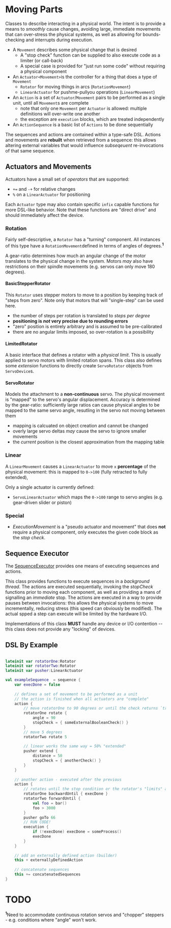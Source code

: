 # Moving Parts

Classes to describe interacting in a physical world. The intent is to provide a means to _smoothly_ cause changes, avoiding large, immediate movements that can over-stress the physical systems, as well as allowing for bounds-checking and interrupts during execution.

- A `Movement` describes some physical change that is desired
    - A "stop check" function can be supplied to also execute code as a limiter (or call-back)
    - A special case is provided for "just run some code" without requiring a physical component
- An `Actuator<Movement>`is the controller for a thing that does a type of `Movement`
    - `Rotator` for moving things in arcs (`RotationMovement`)
    - `LinearActuator` for pushme-pullyou operations (`LinearMovement`)
- An `Action` is a set of `Actuator`/`Movement` pairs to be performed as a single unit, until all `Movement`s are complete
    - note that only one `Movement` per `Actuator` is allowed: multiple definitions will over-write one another
    - the exception are `execution` blocks, which are treated independently
- An `ActionSequence` is a basic list of `Actions` to be done sequentially

The sequences and actions are contained within a type-safe DSL. Actions and movements are **rebuilt** when retrieved from a sequence: this allows altering external variables that would influence _subseqeuent_ re-invocations of that same sequence.

## Actuators and Movements

Actuators have a small set of _operators_ that are supported:

- `+=` and `-+` for relative changes
- `%` on a `LinearActuator` for positioning

Each `Actuator` type may also contain specific `infix` capable functions for more DSL-like behavior. Note that these functions are "direct drive" and should immediately affect the device.

### Rotation

Fairly self-descriptive, a `Rotator` has a "turning" component. All instances of this type have a `RotationMovement`defined in terms of angles of degrees.<sup>**1**</sup>

A gear-ratio determines how much an angular change of the motor translates to the physical change in the system. Motors _may_ also have restrictions on their spindle movements (e.g. servos can only move 180 degrees).

#### BasicStepperRotator

This `Rotator` uses stepper motors to move to a position by keeping track of "steps from zero". Note only that motors that will "single-step" can be used here.

- the number of steps per rotation is translated to _steps per degree_
- **positioning is _not_ very precise due to rounding errors**
- "zero" position is entirely arbitrary and is assumed to be pre-calibrated
- there are no angular limits imposed, so over-rotation is a possibility

#### LimitedRotator

A basic interface that defines a rotator with a _physical limit_. This is usually applied to servo motors with limited rotation spans. This class also defines some _extension_ functions to directly create `ServoRotator` objects from `ServoDevice`s.

#### ServoRotator

Models the attachment to a **non-continuous** servo. The physical movement is "mapped" to the servo's angular displacement. Accuracy is determined by the gear-ratio: sufficiently large ratios can cause physical angles to be mapped to the same servo angle, resutling in the servo not moving between them

- mapping is calcuated on object creation and cannot be changed
- overly large servo deltas _may_ cause the servo to ignore smaller movements
- the _current_ position is the closest approximation from the mapping table

### Linear

A `LinearMovement` causes a `LinearActuator` to move `x` **percentage** of the physical movement: this is mapped to `0->100` (fully retracted to fully extended),

Only a single actuator is currently defined:

- `ServoLinearActuator` which maps the `0->100` range to servo angles (e.g. gear-driven slider or piston)

### Special

- _ExecutionMovement_ is a "pseudo actuator and movement" that does **not** require a physical component, only executes the given code block as the _stop check_.

## Sequence Executor

The [SequenceExecutor](src/main/kotlin/crackers/kobots/parts/SequenceExecutor.kt) provides one means of executing sequences and actions.

This class provides functions to execute sequences in a _background thread_. The actions are executed sequentially, invoking the _stopCheck_ functions prior to moving each component, as well as providing a mans of signalling an _immediate_ stop. The actions are executed in a way to provide pauses between invocations: this allows the physical systems to move incrementally, reducing stress (this speed can obviously be modified). The actual spped a step can execute will be limited by the hardware I/O.

Implementations of this class **MUST** handle any device or I/O contention -- this class does not provide any "locking" of devices.

## DSL By Example

```kotlin

lateinit var rotatorOne:Rotator
lateinit var rotatorTwo:Rotator
lateinit var pusher:LinearActuator

val exampleSequence  = sequence {
    var execDone = false
  
    // defines a set of movement to be performed as a unit
    // the action is finished when all actuators are "complete"
    action {
        // move rotatorOne to 90 degrees or until the check returns `true`
        rotatorOne rotate {
            angle = 90
            stopCheck = { someExternalBooleanCheck() }
        }
        // move 5 degrees
        rotatorTwo rotate 5
    
        // linear works the same way = 50% "extended"
        pusher extend {
            distance = 50
            stopCheck = { anotherCheck() }
        }
    }
  
    // another action - executed after the previous
    action {
        // rotates until the stop condition or the rotator's "limits" are reached
        rotatorOne backwardUntil { execDone }
        rotatorTwo forwardUntil { 
            val foo = bar()
            foo > 3000
        }
        pusher goTo 66
        // RUN CODE!
        execution {
            if (!execDone) execDone = someProcess()
            execDone
        }
    }
  
    // add an externally defined action (builder)
    this + externallyDefinedAction
  
    // concatenate sequences
    this += concatenatedSequences
}
```

# TODO

<sup>**1**</sup>Need to accommodate continuous rotation servos and "chopper" steppers - e.g. conditions where "angle" won't work.
